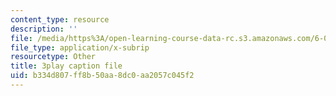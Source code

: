 ```yaml
---
content_type: resource
description: ''
file: /media/https%3A/open-learning-course-data-rc.s3.amazonaws.com/6-042j-mathematics-for-computer-science-spring-2015/b334d807ff8b50aa8dc0aa2057c045f2_CdhuVhWTSMI.vtt
file_type: application/x-subrip
resourcetype: Other
title: 3play caption file
uid: b334d807-ff8b-50aa-8dc0-aa2057c045f2
---
```

